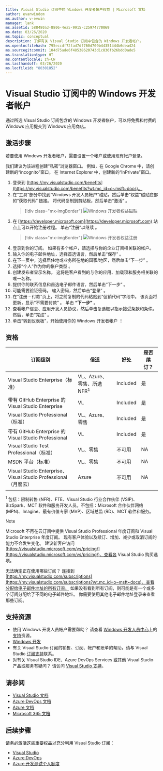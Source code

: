 ```yaml
---
title: Visual Studio 订阅中的 Windows 开发者帐户权益 | Microsoft 文档
author: evanwindom
ms.author: v-evwin
manager: lank
ms.assetid: 588480a3-8806-4ea5-9915-c25974770069
ms.date: 03/26/2020
ms.topic: conceptual
description: 了解有关 Visual Studio 订阅中包含的 Windows 开发者帐户。
ms.openlocfilehash: 795eccdf72fad7df760d709b44351444b6dea424
ms.sourcegitcommit: 104d75ade6f48538620743d1c836fb26bdd0ade5
ms.translationtype: HT
ms.contentlocale: zh-CN
ms.lasthandoff: 03/26/2020
ms.locfileid: "80301852"
---
```

# <a name="windows-developer-account-in-visual-studio-subscriptions"></a>Visual Studio 订阅中的 Windows 开发者帐户
通过所选 Visual Studio 订阅包含的 Windows 开发者帐户，可以将免费和付费的 Windows 应用提交到 Windows 应用商店。

## <a name="activation-steps"></a>激活步骤
若要使用 Windows 开发者帐户，需要设置一个帐户或使用现有帐户登录。

我们建议为该进程创建“私密”浏览器窗口。  例如，在 Google Chrome 中，请创建新的“incognito”窗口。  在 Internet Explorer 中，创建新的“InPrivate”窗口。

1. 登录到 [https://my.visualstudio.com/benefits](https://my.visualstudio.com/benefits?wt.mc_id=o~msft~docs)。
2. 在“工具”部分中找到“Windows 开发人员帐户”磁贴，然后单击“权益”磁贴底部的“获取代码”  链接。  将代码复制到剪贴板，然后单击“激活”  。
   > [!div class="mx-imgBorder"]
   > ![Windows 开发者权益磁贴](_img/vs-windows-dev/vs-windows-dev-tile.png)
3. 在 [https://developer.microsoft.com](https://developer.microsoft.com) 站点上可以开始注册过程。  单击“注册”以继续  。
   > [!div class="mx-imgBorder"]
   > ![Windows 开发者权益注册](_img/vs-windows-dev/vs-windows-dev-register1-cropped.png)
4. 登录到你的订阅。  如果有多个帐户，请选择与你的企业订阅相关联的帐户。
0. 输入你的电子邮件地址，选择首选语言，然后单击“保存”  。
5. 在下一页中，选择居住地或业务所在地的国家/地区，然后单击“下一步”  。
6. 选择“个人”作为你的帐户类型  。
7. 创建发布者显示名称。  这将是客户看到的与你的应用、加载项和服务相关联的唯一名称。
8. 提供你的联系信息和首选电子邮件语言，然后单击“下一步”  。
9. 可能需要验证密码。  输入密码，然后单击“登录”  。
10. 在“注册 – 付款”页上，将之前复制的代码粘贴到“促销代码”字段中。  该页面将更新，显示“不需要付款”  。  单击 **“下一步”** 。
11. 查看帐户信息、应用开发人员协议，然后单击复选框以指示接受条款和条件。  然后，单击“完成”  。
12. 单击“转到仪表板”，开始使用你的 Windows 开发者帐户  ！

## <a name="eligibility"></a>资格
| 订阅级别                                                 |     信道                                            | 好处                                                          | 是否续订？    |
|--------------------------------------------------------------------|---------------------------------------------------------|------------------------------------------------------------------|---------------|
| Visual Studio Enterprise（标准）   | VL、Azure、零售、所选 NFR<sup>1</sup> | Included       |  是|
| 带有 GitHub Enterprise 的 Visual Studio Enterprise   | VL  | Included       |  是|
| Visual Studio Professional（标准） | VL、Azure、零售                                       | Included                                                            |是|
| 带有 GitHub Enterprise 的 Visual Studio Professional | VL                                        | Included                                                            |是|
| Visual Studio Test Professional（标准）                         | VL、零售                                              | 不可用                                            |  NA|
| MSDN 平台（标准）                                          | VL、零售                                              |  不可用                                            |  NA|
| Visual Studio Enterprise、Visual Studio Professional（月度云） | Azure                                       | 不可用                                                           |NA|
||

<sup>1</sup>  包括：限制转售 (NFR)、FTE、Visual Studio 行业合作伙伴 (VSIP)、BizSpark、MCT 软件和服务开发人员。不包括：Microsoft 合作伙伴网络 (MPN)、Imagine、最有价值专家 (MVP)、区域总监 (RD)、MCT 软件和服务。

> [!NOTE]
> Microsoft 不再在云订阅中提供 Visual Studio Professional 年度订阅和 Visual Studio Enterprise 年度订阅。 现有客户体验以及续订、增加、减少或取消订阅的能力不会发生变化。 建议新客户访问 [https://visualstudio.microsoft.com/vs/pricing/](https://visualstudio.microsoft.com/vs/pricing/)，查看各 Visual Studio 购买选项。

无法确定正在使用哪些订阅？  连接到 [https://my.visualstudio.com/subscriptions](https://my.visualstudio.com/subscriptions?wt.mc_id=o~msft~docs)，查看分配给电子邮件地址的所有订阅。 如果没有看到所有订阅，则可能是有一个或多个订阅分配给了不同的电子邮件地址。  你需要使用其他电子邮件地址登录来查看那些订阅。

## <a name="support-resources"></a>支持资源
- 使用 Windows 开发人员帐户需要帮助？  请查看 [Windows 开发人员中心](https://developer.microsoft.com/windows)上的[支持](https://developer.microsoft.com/windows/support)资源。
- [Windows 开发](/windows/)
- 有关 Visual Studio 订阅的销售、订阅、帐户和账单的帮助，请与 Visual Studio [订阅支持](https://visualstudio.microsoft.com/subscriptions/support/)联系。
- 对有关 Visual Studio IDE、Azure DevOps Services 或其他 Visual Studio 产品或服务有疑问？  请访问 [Visual Studio 支持](https://visualstudio.microsoft.com/support/)。

## <a name="see-also"></a>请参阅
- [Visual Studio 文档](https://docs.microsoft.com/visualstudio/)
- [Azure DevOps 文档](https://docs.microsoft.com/azure/devops/)
- [Azure 文档](https://docs.microsoft.com/azure/)
- [Microsoft 365 文档](https://docs.microsoft.com/microsoft-365/)

## <a name="next-steps"></a>后续步骤
请务必激活这些重要权益以充分利用 Visual Studio 订阅：
- [Visual Studio](vs-ide-benefit.md)
- [Azure DevOps](vs-azure-devops.md)
- [Azure 开发测试个人额度](vs-azure.md)
